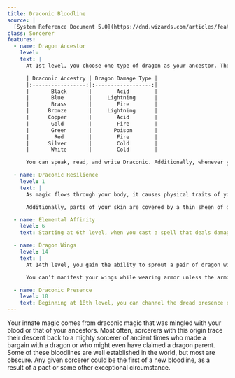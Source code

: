 ```yaml
---
title: Draconic Bloodline
source: |
  [System Reference Document 5.0](https://dnd.wizards.com/articles/features/systems-reference-document-srd)
class: Sorcerer
features:
  - name: Dragon Ancestor
    level:
    text: |
      At 1st level, you choose one type of dragon as your ancestor. The damage type associated with each dragon is used by features you gain later.

      | Draconic Ancestry | Dragon Damage Type |
      |:-----------------:|:------------------:|
      |       Black       |        Acid        |
      |       Blue        |     Lightning      |
      |       Brass       |        Fire        |
      |      Bronze       |     Lightning      |
      |      Copper       |        Acid        |
      |       Gold        |        Fire        |
      |       Green       |       Poison       |
      |        Red        |        Fire        |
      |      Silver       |        Cold        |
      |       White       |        Cold        |

      You can speak, read, and write Draconic. Additionally, whenever you make a Charisma check when interacting with dragons, your proficiency bonus is doubled if it applies to the check.

  - name: Draconic Resilience
    level: 1
    text: |
      As magic flows through your body, it causes physical traits of your dragon ancestors to emerge. At 1st level, your hit point maximum increases by 1 and increases by 1 again whenever you gain a level in this class.

      Additionally, parts of your skin are covered by a thin sheen of dragon-like scales. When you aren’t wearing armor, your AC equals 13 + your Dexterity modifier.

  - name: Elemental Affinity
    level: 6
    text: Starting at 6th level, when you cast a spell that deals damage of the type associated with your draconic ancestry, you can add your Charisma modifier to one damage roll of that spell. At the same time, you can spend 1 sorcery point to gain resistance to that damage type for 1 hour.

  - name: Dragon Wings
    level: 14
    text: |
      At 14th level, you gain the ability to sprout a pair of dragon wings from your back, gaining a flying speed equal to your current speed. You can create these wings as a bonus action on your turn. They last until you dismiss them as a bonus action on your turn.

      You can’t manifest your wings while wearing armor unless the armor is made to accommodate them, and clothing not made to accommodate your wings might be destroyed when you manifest them.

  - name: Draconic Presence
    level: 18
    text: Beginning at 18th level, you can channel the dread presence of your dragon ancestor, causing those around you to become awestruck or frightened. As an action, you can spend 5 sorcery points to draw on this power and exude an aura of awe or fear (your choice) to a distance of 60 feet. For 1 minute or until you lose your concentration (as if you were casting a concentration spell), each hostile creature that starts its turn in this aura must succeed on a Wisdom saving throw or be charmed (if you chose awe) or frightened (if you chose fear) until the aura ends. A creature that succeeds on this saving throw is immune to your aura for 24 hours.
---
```


Your innate magic comes from draconic magic that was mingled with your blood or that of your ancestors. Most often, sorcerers with this origin trace their descent back to a mighty sorcerer of ancient times who made a bargain with a dragon or who might even have claimed a dragon parent. Some of these bloodlines are well established in the world, but most are obscure. Any given sorcerer could be the first of a new bloodline, as a result of a pact or some other exceptional circumstance.
